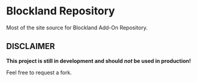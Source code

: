 # Blockland Repository
Most of the site source for Blockland Add-On Repository.

## DISCLAIMER
**This project is still in development and should _not_ be used in production!**

Feel free to request a fork.
